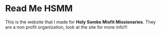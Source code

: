 # Read Me HSMM
This is the website that I made for **Holy Somke Misfit Missionaries**.
They are a non profit organization, look at the site for more info!!!
